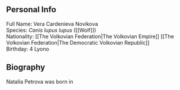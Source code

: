 ## Personal Info

Full Name: Vera Cardenieva Novikova  
Species: _Canis lupus lupus_ ([[Wolf]])  
Nationality: [[The Volkovian Federation|The Volkovian Empire]] [[The Volkovian Federation|The Democratic Volkovian Republic]]  
Birthday: 4 Lyono  
## Biography

Natalia Petrova was born in 